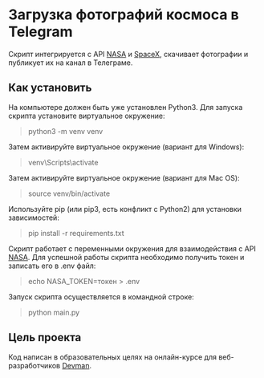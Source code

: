 # Загрузка фотографий космоса в Telegram 
Скрипт интегрируется с API [NASA](https://api.nasa.gov/) и [SpaceX](https://documenter.getpostman.com/view/2025350/RWaEzAiG#bc65ba60-decf-4289-bb04-4ca9df01b9c1), скачивает фотографии и публикует их на канал в Телеграме. 

## Как установить  
На компьютере должен быть уже установлен Python3. Для запуска скрипта установите виртуальное окружение: 
> python3 -m venv venv 

Затем активируйте виртуальное окружение (вариант для Windows):
> venv\Scripts\activate 

Затем активируйте виртуальное окружение (вариант для Mac OS):
> source venv/bin/activate

Используйте pip (или pip3, есть конфликт с Python2) для установки зависимостей: 
> pip install -r requirements.txt 

Скрипт работает с переменными окружения для взаимодействия с API [NASA](https://api.nasa.gov/). Для успешной работы скрипта необходимо получить токен и записать его в .env файл: 
> echo NASA_TOKEN=токен > .env 

Запуск скрипта осуществляется в командной строке: 
> python main.py

## Цель проекта
Код написан в образовательных целях на онлайн-курсе для веб-разработчиков [Devman](https://dvmn.org/modules/). 
